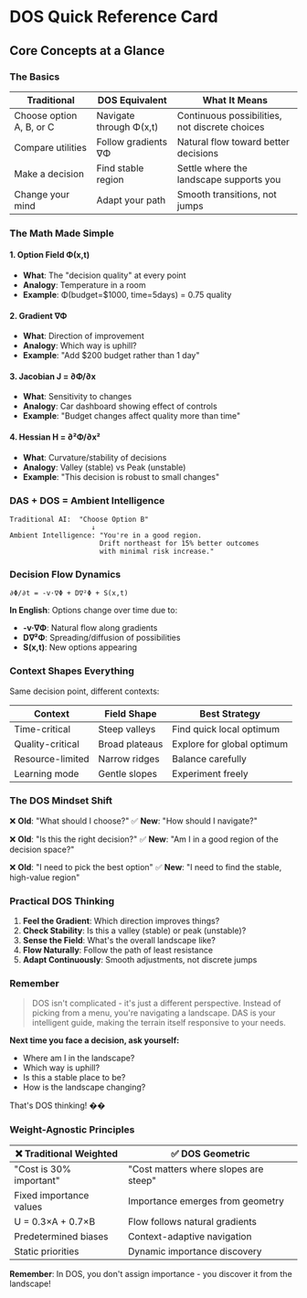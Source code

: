 # DOS Quick Reference Card

## Core Concepts at a Glance

### The Basics
| Traditional | DOS Equivalent | What It Means |
|------------|----------------|---------------|
| Choose option A, B, or C | Navigate through Φ(x,t) | Continuous possibilities, not discrete choices |
| Compare utilities | Follow gradients ∇Φ | Natural flow toward better decisions |
| Make a decision | Find stable region | Settle where the landscape supports you |
| Change your mind | Adapt your path | Smooth transitions, not jumps |

### The Math Made Simple

#### 1. **Option Field Φ(x,t)**
- **What**: The "decision quality" at every point
- **Analogy**: Temperature in a room
- **Example**: Φ(budget=$1000, time=5days) = 0.75 quality

#### 2. **Gradient ∇Φ**
- **What**: Direction of improvement
- **Analogy**: Which way is uphill?
- **Example**: "Add $200 budget rather than 1 day"

#### 3. **Jacobian J = ∂Φ/∂x**
- **What**: Sensitivity to changes
- **Analogy**: Car dashboard showing effect of controls
- **Example**: "Budget changes affect quality more than time"

#### 4. **Hessian H = ∂²Φ/∂x²**
- **What**: Curvature/stability of decisions
- **Analogy**: Valley (stable) vs Peak (unstable)
- **Example**: "This decision is robust to small changes"

### DAS + DOS = Ambient Intelligence

```
Traditional AI:  "Choose Option B"
                    ↓
Ambient Intelligence: "You're in a good region. 
                      Drift northeast for 15% better outcomes
                      with minimal risk increase."
```

### Decision Flow Dynamics

```
∂Φ/∂t = -v·∇Φ + D∇²Φ + S(x,t)
```

**In English**: Options change over time due to:
- **-v·∇Φ**: Natural flow along gradients
- **D∇²Φ**: Spreading/diffusion of possibilities  
- **S(x,t)**: New options appearing

### Context Shapes Everything

Same decision point, different contexts:

| Context | Field Shape | Best Strategy |
|---------|------------|---------------|
| Time-critical | Steep valleys | Find quick local optimum |
| Quality-critical | Broad plateaus | Explore for global optimum |
| Resource-limited | Narrow ridges | Balance carefully |
| Learning mode | Gentle slopes | Experiment freely |

### The DOS Mindset Shift

❌ **Old**: "What should I choose?"
✅ **New**: "How should I navigate?"

❌ **Old**: "Is this the right decision?"
✅ **New**: "Am I in a good region of the decision space?"

❌ **Old**: "I need to pick the best option"
✅ **New**: "I need to find the stable, high-value region"

### Practical DOS Thinking

1. **Feel the Gradient**: Which direction improves things?
2. **Check Stability**: Is this a valley (stable) or peak (unstable)?
3. **Sense the Field**: What's the overall landscape like?
4. **Flow Naturally**: Follow the path of least resistance
5. **Adapt Continuously**: Smooth adjustments, not discrete jumps

### Remember

> DOS isn't complicated - it's just a different perspective. Instead of picking from a menu, you're navigating a landscape. DAS is your intelligent guide, making the terrain itself responsive to your needs.

**Next time you face a decision, ask yourself:**
- Where am I in the landscape?
- Which way is uphill?
- Is this a stable place to be?
- How is the landscape changing?

That's DOS thinking! ��

### Weight-Agnostic Principles

| ❌ Traditional Weighted | ✅ DOS Geometric |
|------------------------|------------------|
| "Cost is 30% important" | "Cost matters where slopes are steep" |
| Fixed importance values | Importance emerges from geometry |
| U = 0.3×A + 0.7×B | Flow follows natural gradients |
| Predetermined biases | Context-adaptive navigation |
| Static priorities | Dynamic importance discovery |

**Remember**: In DOS, you don't assign importance - you discover it from the landscape!
